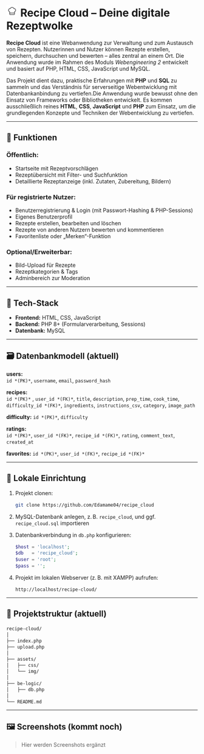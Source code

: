 # <img src="https://github.com/Edamame04/recipe_cloud/blob/main/assets/img/logo_with_bg.svg" alt="logo" width="30"/> Recipe Cloud – Deine digitale Rezeptwolke

**Recipe Cloud** ist eine Webanwendung zur Verwaltung und zum Austausch von Rezepten. Nutzerinnen und Nutzer können Rezepte erstellen, speichern, durchsuchen und bewerten – alles zentral an einem Ort. Die Anwendung wurde im Rahmen des Moduls *Webengineering 2* entwickelt und basiert auf PHP, HTML, CSS, JavaScript und MySQL.

Das Projekt dient dazu, praktische Erfahrungen mit **PHP** und **SQL** zu sammeln und das Verständnis für serverseitige Webentwicklung mit Datenbankanbindung zu vertiefen.Die Anwendung wurde bewusst ohne den Einsatz von Frameworks oder Bibliotheken entwickelt. Es kommen ausschließlich reines **HTML**, **CSS**, **JavaScript** und **PHP** zum Einsatz, um die grundlegenden Konzepte und Techniken der Webentwicklung zu vertiefen.

---

## 🌟 Funktionen

### Öffentlich:
- Startseite mit Rezeptvorschlägen 
- Rezeptübersicht mit Filter- und Suchfunktion
- Detaillierte Rezeptanzeige (inkl. Zutaten, Zubereitung, Bildern)

### Für registrierte Nutzer:
- Benutzerregistrierung & Login (mit Passwort-Hashing & PHP-Sessions)
- Eigenes Benutzerprofil
- Rezepte erstellen, bearbeiten und löschen
- Rezepte von anderen Nutzern bewerten und kommentieren
- Favoritenliste oder „Merken“-Funktion 

### Optional/Erweiterbar:
- Bild-Upload für Rezepte
- Rezeptkategorien & Tags
- Adminbereich zur Moderation

---

## 🧰 Tech-Stack

- **Frontend:** HTML, CSS, JavaScript
- **Backend:** PHP 8+ (Formularverarbeitung, Sessions)
- **Datenbank:** MySQL 

---

## 🗃️ Datenbankmodell (aktuell)

**users:**  
`id *(PK)*`, `username`, `email`, `password_hash`

**recipes:**  
`id *(PK)*` , `user_id *(FK)*`, `title`, `description`, `prep_time`, `cook_time`, `difficulty_id *(FK)*`, `ingredients`, `instructions_csv`, `category`, `image_path`

**difficulty:**
`id *(PK)*`, `difficulty`

**ratings:**  
`id *(PK)*`, `user_id *(FK)*`, `recipe_id *(FK)*`, `rating`, `comment_text`, `created_at`

**favorites:**
`id *(PK)*`, `user_id *(FK)*`, `recipe_id *(FK)*`

---

## 🔧 Lokale Einrichtung

1. Projekt clonen:
   ```bash
   git clone https://github.com/Edamame04/recipe_cloud

2. MySQL-Datenbank anlegen, z. B. `recipe_cloud`, und ggf. `recipe_cloud.sql` importieren

3. Datenbankverbindung in `db.php` konfigurieren:

   ```php
   $host = 'localhost';
   $db   = 'recipe_cloud';
   $user = 'root';
   $pass = '';
   ```

4. Projekt im lokalen Webserver (z. B. mit XAMPP) aufrufen:

   ```
   http://localhost/recipe-cloud/
   ```

---

## 📁 Projektstruktur (aktuell)

```
recipe-cloud/
│
├── index.php
├── upload.php
│
├── assets/
│   ├── css/
│   └── img/
│
├── be-logic/
│   ├── db.php
│
└── README.md
```

---

## 🖼️ Screenshots (kommt noch)

> Hier werden Screenshots ergänzt

